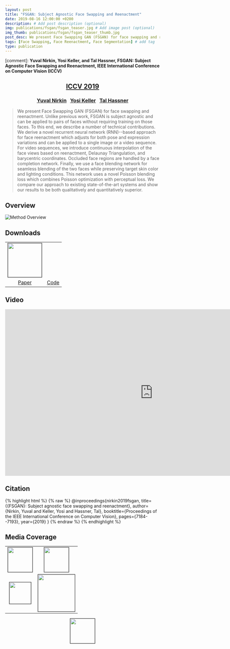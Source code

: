 ```yaml
---
layout: post
title: "FSGAN: Subject Agnostic Face Swapping and Reenactment"
date: 2019-08-16 12:00:00 +0200
description: # Add post description (optional)
img: publications/fsgan/fsgan_teaser.jpg # Add image post (optional)
img_thumb: publications/fsgan/fsgan_teaser_thumb.jpg
post_desc: We present Face Swapping GAN (FSGAN) for face swapping and reenactment. Unlike previous work, FSGAN is subject agnostic and can be applied to pairs of faces without requiring training on those faces. To this end, we describe a number of technical contributions. We derive a novel recurrent neural network (RNN)--based approach for face reenactment which adjusts for both pose and expression variations and can be applied to a single image or a video sequence. For video sequences, we introduce continuous interpolation of the face views based on reenactment, Delaunay Triangulation, and barycentric coordinates. Occluded face regions are handled by a face completion network. Finally, we use a face blending network for seamless blending of the two faces while preserving target skin color and lighting conditions. This network uses a novel Poisson blending loss which combines Poisson optimization with perceptual loss. We compare our approach to existing state-of-the-art systems and show our results to be both qualitatively and quantitatively superior.
tags: [Face Swapping, Face Reenactment, Face Segmentation] # add tag
type: publication
---
```


[comment]: **Yuval Nirkin, Yosi Keller, and Tal Hassner, FSGAN: Subject Agnostic Face Swapping and Reenactment, IEEE International Conference on Computer Vision (ICCV)**
<center><h2><a href="http://iccv2019.thecvf.com/">ICCV 2019</a></h2></center>
<center><h3>
<a href="http://nirkin.com/">Yuval Nirkin</a> &nbsp;
<a href="http://yosi-keller.narod.ru/">Yosi Keller</a> &nbsp;
<a href="https://talhassner.github.io/home/">Tal Hassner</a>
</h3></center>

>We present Face Swapping GAN (FSGAN) for face swapping and reenactment. Unlike previous work, FSGAN is subject agnostic and can be applied to pairs of faces without requiring training on those faces. To this end, we describe a number of technical contributions. We derive a novel recurrent neural network (RNN)--based approach for face reenactment which adjusts for both pose and expression variations and can be applied to a single image or a video sequence. For video sequences, we introduce continuous interpolation of the face views based on reenactment, Delaunay Triangulation, and barycentric coordinates. Occluded face regions are handled by a face completion network. Finally, we use a face blending network for seamless blending of the two faces while preserving target skin color and lighting conditions. This network uses a novel Poisson blending loss which combines Poisson optimization with perceptual loss. We compare our approach to existing state-of-the-art systems and show our results to be both qualitatively and quantitatively superior.

## Overview
![Method Overview]({{site.baseurl}}/assets/img/publications/fsgan/system.jpg)

## Downloads
<table class="download" cellspacing="10" style = "text-align:center; margin-left: auto; margin-right: auto;" border="0">
<tr>
	<td><a href="https://arxiv.org/pdf/1908.05932.pdf"><img style = "height:110px;" src="{{site.baseurl}}/assets/img/publications/fsgan/thumb_paper.jpg" border="1"></a></td>
	<td><a href="http://github.com/{{site.github}}"><i class="fa fa-github" style="font-size:96px;color:black"></i></a></td>
</tr>
<tr>
	<td><a href="https://arxiv.org/pdf/1908.05932.pdf">Paper</a></td>
	<td><a href="http://github.com/{{site.github}}/fsgan">Code</a></td>
</tr>
</table>

## Video
<center><div class="embed-container">
  <iframe
      src="https://www.youtube.com/embed/BsITEVX6hkE"
      width="960"
      height="540"
      frameborder="0"
      allowfullscreen="">
  </iframe>
</div></center>

## Citation
{% highlight html %}
{% raw %}
@inproceedings{nirkin2019fsgan,
  title={{FSGAN}: Subject agnostic face swapping and reenactment},
  author={Nirkin, Yuval and Keller, Yosi and Hassner, Tal},
  booktitle={Proceedings of the IEEE International Conference on Computer Vision},
  pages={7184--7193},
  year={2019}
}
{% endraw %}
{% endhighlight %}

## Media Coverage
<table class="download" cellspacing="36" style = "text-align:center; margin-left: auto; margin-right: auto;" border="0">
<tr>
	<td><a href="https://www.vice.com/en_us/article/kz4amx/fsgan-program-makes-it-even-easier-to-make-deepfakes"><img style = "height:80px;" src="{{site.baseurl}}/assets/img/publications/fsgan/media/vice_logo.png" border="1"></a></td>
	<td><a href="https://futurism.com/the-byte/system-easy-create-deepfakes"><img style = "height:80px;" src="{{site.baseurl}}/assets/img/publications/fsgan/media/futurism_logo.png" border="1"></a></td>
</tr>
<tr>	
	<td><a href="https://www.youtube.com/watch?v=MeOPSzeZG-o&feature=youtu.be&t=1080"><img style = "height:70px;" src="{{site.baseurl}}/assets/img/publications/fsgan/media/bbc_logo.png" border="1"></a></td>
	<td><a href="https://www.youtube.com/watch?v=duo-tHbSdMk"><img style = "height:120px;" src="{{site.baseurl}}/assets/img/publications/fsgan/media/two_minute_papers_logo.jpg" border="1"></a></td>
</tr>

</table>
<center>
<a href="https://www.ynet.co.il/articles/0,7340,L-5569238,00.html?fbclid=IwAR3TwjTS2w6Do5pUpy8bA02FTTCYx7knroEm29USpFda94lU6v8sEawGDjY	"><img style = "height:80px;" src="{{site.baseurl}}/assets/img/publications/fsgan/media/ynet_logo.png" border="1"></a>
</center>
